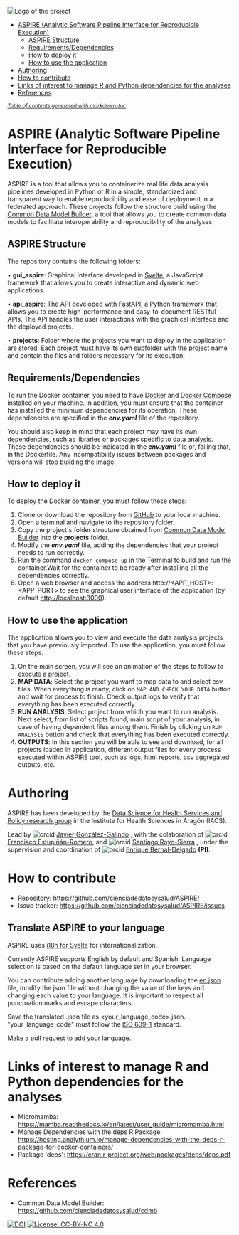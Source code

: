 ![Logo of the project](https://cienciadedatosysalud.org/wp-content/uploads/logo-Data-Science-VPM.png)

- [ASPIRE (Analytic Software Pipeline Interface for Reproducible Execution)](#aspire-analytic-software-pipeline-interface-for-reproducible-execution)
  - [ASPIRE Structure](#aspire-structure)
  - [Requirements/Dependencies](#requirementsdependencies)
  - [How to deploy it](#how-to-deploy-it)
  - [How to use the application](#how-to-use-the-application)
- [Authoring](#authoring)
- [How to contribute](#how-to-contribute)
- [Links of interest to manage R and Python dependencies for the analyses](#links-of-interest-to-manage-r-and-python-dependencies-for-the-analyses)
- [References](#references)

<small><i><a href='http://ecotrust-canada.github.io/markdown-toc/'>Table of contents generated with markdown-toc</a></i></small>

# ASPIRE (Analytic Software Pipeline Interface for Reproducible Execution)

ASPIRE is a tool that allows you to containerize real life data analysis pipelines developed in Python or R in a simple, standardized and transparent way to enable reproducibility and ease of deployment in a federated approach. These projects follow the structure build using the [Common Data Model Builder](https://github.com/cienciadedatosysalud/cdmb), a tool that allows you to create common data models to facilitate interoperability and reproducibility of the analyses.


## ASPIRE Structure
The repository contains the following folders:

•  **gui_aspire**: Graphical interface developed in [Svelte](https://svelte.dev/), a JavaScript framework that allows you to create interactive and dynamic web applications.

•  **api_aspire**: The API developed with [FastAPI](https://fastapi.tiangolo.com/), a Python framework that allows you to create high-performance and easy-to-document RESTful APIs. The API handles the user interactions with the graphical interface and the deployed projects.

•  **projects**:  Folder where the projects you want to deploy in the application are stored. Each project must have its own subfolder with the project name and contain the files and folders necessary for its execution.


## Requirements/Dependencies

To run the Docker container, you need to have [Docker](https://www.docker.com/) and [Docker Compose](https://docs.docker.com/compose/) installed on your machine. In addition, you must ensure that the container has installed the minimum dependencies for its operation. These dependencies are specified in the **_env.yaml_** file of the repository.

You should also keep in mind that each project may have its own dependencies, such as libraries or packages specific to data analysis. These dependencies should be indicated in the **_env.yaml_** file or, failing that, in the Dockerfile. Any incompatibility issues between packages and versions will stop building the image.

## How to deploy it

To deploy the Docker container, you must follow these steps:

1. Clone or download the repository from <a href="https://github.com/cienciadedatosysalud/ASPIRE">GitHub</a> to your local machine.
2. Open a terminal and navigate to the repository folder.
3. Copy the project's folder structure obtained from <a href="https://github.com/cienciadedatosysalud/cdmb">Common Data Model Builder</a> into the **projects** folder.
4. Modify the **_env.yaml_** file, adding the dependencies that your project needs to run correctly.
5. Run the command `docker-compose up` in the Terminal to build and run the container.Wait for the container to be ready after installing all the dependencies correctly.
6. Open a web browser and access the address http://<APP_HOST>:<APP_PORT> to see the graphical user interface of the application (by default <a href="http://localhost:3000">http://localhost:3000</a>).

## How to use the application
The application allows you to view and execute the data analysis projects that you have previously imported. To use the application, you must follow these steps:

1. On the main screen, you will see an animation of the steps to follow to execute a project.
2. __MAP DATA__: Select the project you want to map data to and select csv files. When everything is ready, click on `MAP AND CHECK YOUR DATA` button and wait for process to finish. Check output logs to verify that everything has been executed correctly.
3. __RUN ANALYSIS__: Select project from which you want to run analysis. Next select, from list of scripts found, main script of your analysis, in case of having dependent files among them. Finish by clicking on `RUN ANALYSIS` button and check that everything has been executed correctly.
4. __OUTPUTS__: In this section you will be able to see  and download, for all projects loaded in application, different output files for every process executed within ASPIRE tool, such as logs, html reports, csv aggregated outputs, etc.


# Authoring
ASPIRE has been developed by the [Data Science for Health Services and Policy research group](https://cienciadedatosysalud.org/en/us/research-group/)
in the Institute for Health Sciences in Aragón (IACS).

Lead by ![orcid](https://orcid.org/sites/default/files/images/orcid_16x16.png) [Javier González-Galindo](https://orcid.org/0000-0002-8783-5478)
, with the colaboration of ![orcid](https://orcid.org/sites/default/files/images/orcid_16x16.png) [Francisco Estupiñán-Romero](https://orcid.org/0000-0002-6285-8120), 
and ![orcid](https://orcid.org/sites/default/files/images/orcid_16x16.png) [Santiago Royo-Sierra](https://orcid.org/0000-0002-0048-4370)
, under the supervision and coordination of ![orcid](https://orcid.org/sites/default/files/images/orcid_16x16.png) [Enrique Bernal-Delgado](https://orcid.org/0000-0002-0961-3298) **(PI)**.

# How to contribute
- Repository: https://github.com/cienciadedatosysalud/ASPIRE/
- Issue tracker: https://github.com/cienciadedatosysalud/ASPIRE/issues

## Translate ASPIRE to your language

ASPIRE uses [i18n for Svelte](https://github.com/kaisermann/svelte-i18n) for internationalization.

Currently ASPIRE supports English by default and Spanish. Language selection is based on the default language set in your browser.

You can contribute adding another language by downloading the [en.json](https://github.com/cienciadedatosysalud/aspire/blob/main/gui_aspire/src/lib/i18n/locales/en.json) file, modify the json file without changing the value of the keys and changing each value to your language. It is important to respect all punctuation marks and escape characters.

Save the translated .json file as <your_language_code>.json.  "your_language_code" must follow the [ISO 639-1](https://en.wikipedia.org/wiki/List_of_ISO_639-1_codes) standard.

Make a pull request to add your language. 

# Links of interest to manage R and Python dependencies for the analyses
- Micromamba: https://mamba.readthedocs.io/en/latest/user_guide/micromamba.html
- Manage Dependencies with the deps R Package: https://hosting.analythium.io/manage-dependencies-with-the-deps-r-package-for-docker-containers/
- Package 'deps': https://cran.r-project.org/web/packages/deps/deps.pdf

# References
- Common Data Model Builder: https://github.com/cienciadedatosysalud/cdmb

[![DOI](https://zenodo.org/badge/663471048.svg)](https://zenodo.org/badge/latestdoi/663471048)
<a href="hhttps://creativecommons.org/licenses/by-nc/4.0/" target="_blank" ><img src="https://img.shields.io/badge/license-CC--BY--NC%204.0-lightgrey" alt="License: CC-BY-NC 4.0"></a>
